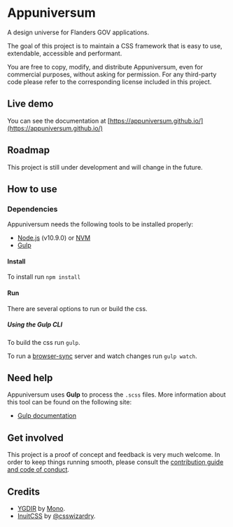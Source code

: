 # Appuniversum

A design universe for Flanders GOV applications.

The goal of this project is to maintain a CSS framework that is easy to use, extendable, accessible and performant.

You are free to copy, modify, and distribute Appuniversum, even for commercial purposes, without asking for permission. For any third-party code please refer to the corresponding license included in this project.

## Live demo

You can see the documentation at [https://appuniversum.github.io/](https://appuniversum.github.io/)


## Roadmap

This project is still under development and will change in the future.


## How to use

### Dependencies
Appuniversum needs the following tools to be installed properly:
- [Node.js](https://nodejs.org/en/) (v10.9.0) or [NVM](https://github.com/creationix/nvm)
- [Gulp](http://gulpjs.com/)

#### Install
To install run `npm install`

#### Run
There are several options to run or build the css.

##### Using the Gulp CLI
To build the css run `gulp`.

To run a [browser-sync](https://www.browsersync.io/) server and watch changes run `gulp watch`.

## Need help
Appuniversum uses **Gulp** to process the `.scss` files. More information about this tool can be found on the following site:
- [Gulp documentation](https://github.com/gulpjs/gulp/blob/master/docs/getting-started.md)

## Get involved

This project is a proof of concept and feedback is very much welcome. In order to keep things running smooth, please consult the [contribution guide and code of conduct](https://github.com/appuniversum/appuniversum/blob/master/CONTRIBUTING.md).

## Credits
- [YGDIR](https://github.com/mono-company/ygdir) by [Mono](https://mono.company/).
- [InuitCSS](https://github.com/inuitcss/inuitcss) by [@csswizardry](https://twitter.com/csswizardry).
